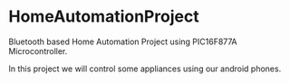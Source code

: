 # HomeAutomationProject
Bluetooth based Home Automation Project using PIC16F877A Microcontroller.

In this project we will control some appliances using our android phones.
